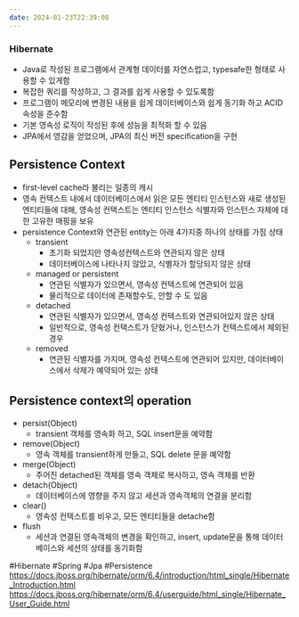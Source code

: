 ```yaml
---
date: 2024-01-23T22:39:08
---
```

### Hibernate
- Java로 작성된 프로그램에서 관계형 데이터를 자연스럽고, typesafe한 형태로 사용할 수 있게함
- 복잡한 쿼리를 작성하고, 그 결과를 쉽게 사용할 수 있도록함
- 프로그램이 메모리에 변경된 내용을 쉽게 데이터베이스와 쉽게 동기화 하고 ACID속성을 준수함
- 기본 영속성 로직이 작성된 후에 성능을 최적화 할 수 있음
- JPA에서 영감을 얻었으며, JPA의 최신 버전 specification을 구현

## Persistence Context
- first-level cache라 불리는 일종의 캐시
- 영속 컨텍스트 내에서 데이터베이스에서 읽은 모든 엔티티 인스턴스와 새로 생성된 엔티티들에 대해, 영속성 컨택스트는 엔티티 인스턴스 식별자와 인스턴스 자체에 대한 고유한 매핑을 보유
- persistence Context와 연관된 entity는 아래 4가지중 하나의 상태를 가짐 상태
	- transient
		- 초기화 되었지만 영속성컨텍스트와 연관되지 않은 상태
		- 데이터베이스에 나타나지 않았고, 식별자가 할당되지 않은 상태
	- managed or persistent
		- 연관된 식별자가 있으면서, 영속성 컨텍스트에 연관되어 있음
		- 물리적으로 데이터에 존재할수도, 안할 수 도 있음
	- detached
		- 연관된 식별자가 있으면서, 영속성 컨텍스트와 연관되어있지 않은 상태
		- 일반적으로, 영속성 컨택스트가 닫혔거나, 인스턴스가 컨텍스트에서 제외된 경우
	- removed
		- 연관된 식별자를 가지며, 영속성 컨텍스트에 연관되어 있지만, 데이터베이스에서 삭제가 예약되어 있는 상태

## Persistence context의 operation
- persist(Object)
	- transient 객체를 영속화 하고, SQL insert문을 예약함
- remove(Object)
	- 영속 객체를 transient하게 만들고, SQL delete 문을 예약함
- merge(Object)
	- 주어진 detached된 객체를 영속 객체로 복사하고, 영속 객체를 반환
- detach(Object)
	- 데이터베이스에 영향을 주지 않고 세션과 영속객체의 연결을 분리함
- clear()
	- 영속성 컨텍스트를 비우고, 모든 엔티티들을 detache함
- flush
	- 세션과 연결된 영속객체의 변경을 확인하고, insert, update문을 통해 데이터베이스와 세션의 상태를 동기화함


#Hibernate
#Spring
#Jpa
#Persistence
https://docs.jboss.org/hibernate/orm/6.4/introduction/html_single/Hibernate_Introduction.html
https://docs.jboss.org/hibernate/orm/6.4/userguide/html_single/Hibernate_User_Guide.html